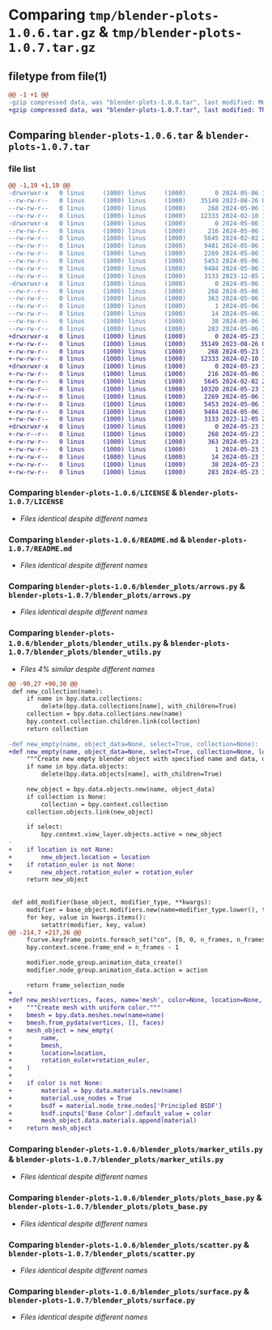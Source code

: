 # Comparing `tmp/blender-plots-1.0.6.tar.gz` & `tmp/blender-plots-1.0.7.tar.gz`

## filetype from file(1)

```diff
@@ -1 +1 @@
-gzip compressed data, was "blender-plots-1.0.6.tar", last modified: Mon May  6 16:38:00 2024, max compression
+gzip compressed data, was "blender-plots-1.0.7.tar", last modified: Thu May 23 12:51:37 2024, max compression
```

## Comparing `blender-plots-1.0.6.tar` & `blender-plots-1.0.7.tar`

### file list

```diff
@@ -1,19 +1,19 @@
-drwxrwxr-x   0 linus     (1000) linus     (1000)        0 2024-05-06 16:38:00.528768 blender-plots-1.0.6/
--rw-rw-r--   0 linus     (1000) linus     (1000)    35149 2023-08-26 09:18:57.000000 blender-plots-1.0.6/LICENSE
--rw-rw-r--   0 linus     (1000) linus     (1000)      268 2024-05-06 16:38:00.528768 blender-plots-1.0.6/PKG-INFO
--rw-rw-r--   0 linus     (1000) linus     (1000)    12333 2024-02-10 13:48:12.000000 blender-plots-1.0.6/README.md
-drwxrwxr-x   0 linus     (1000) linus     (1000)        0 2024-05-06 16:38:00.528768 blender-plots-1.0.6/blender_plots/
--rw-rw-r--   0 linus     (1000) linus     (1000)      216 2024-05-06 16:17:21.000000 blender-plots-1.0.6/blender_plots/__init__.py
--rw-rw-r--   0 linus     (1000) linus     (1000)     5645 2024-02-02 20:12:46.000000 blender-plots-1.0.6/blender_plots/arrows.py
--rw-rw-r--   0 linus     (1000) linus     (1000)     9481 2024-05-06 15:10:45.000000 blender-plots-1.0.6/blender_plots/blender_utils.py
--rw-rw-r--   0 linus     (1000) linus     (1000)     2269 2024-05-06 16:34:56.000000 blender-plots-1.0.6/blender_plots/marker_utils.py
--rw-rw-r--   0 linus     (1000) linus     (1000)     5453 2024-05-06 15:17:02.000000 blender-plots-1.0.6/blender_plots/plots_base.py
--rw-rw-r--   0 linus     (1000) linus     (1000)     9484 2024-05-06 15:54:55.000000 blender-plots-1.0.6/blender_plots/scatter.py
--rw-rw-r--   0 linus     (1000) linus     (1000)     3133 2023-12-05 22:14:57.000000 blender-plots-1.0.6/blender_plots/surface.py
-drwxrwxr-x   0 linus     (1000) linus     (1000)        0 2024-05-06 16:38:00.528768 blender-plots-1.0.6/blender_plots.egg-info/
--rw-r--r--   0 linus     (1000) linus     (1000)      268 2024-05-06 16:38:00.000000 blender-plots-1.0.6/blender_plots.egg-info/PKG-INFO
--rw-rw-r--   0 linus     (1000) linus     (1000)      363 2024-05-06 16:38:00.000000 blender-plots-1.0.6/blender_plots.egg-info/SOURCES.txt
--rw-rw-r--   0 linus     (1000) linus     (1000)        1 2024-05-06 16:38:00.000000 blender-plots-1.0.6/blender_plots.egg-info/dependency_links.txt
--rw-rw-r--   0 linus     (1000) linus     (1000)       14 2024-05-06 16:38:00.000000 blender-plots-1.0.6/blender_plots.egg-info/top_level.txt
--rw-rw-r--   0 linus     (1000) linus     (1000)       38 2024-05-06 16:38:00.528768 blender-plots-1.0.6/setup.cfg
--rw-rw-r--   0 linus     (1000) linus     (1000)      283 2024-05-06 16:21:03.000000 blender-plots-1.0.6/setup.py
+drwxrwxr-x   0 linus     (1000) linus     (1000)        0 2024-05-23 12:51:37.806628 blender-plots-1.0.7/
+-rw-rw-r--   0 linus     (1000) linus     (1000)    35149 2023-08-26 09:18:57.000000 blender-plots-1.0.7/LICENSE
+-rw-rw-r--   0 linus     (1000) linus     (1000)      268 2024-05-23 12:51:37.806628 blender-plots-1.0.7/PKG-INFO
+-rw-rw-r--   0 linus     (1000) linus     (1000)    12333 2024-02-10 13:48:12.000000 blender-plots-1.0.7/README.md
+drwxrwxr-x   0 linus     (1000) linus     (1000)        0 2024-05-23 12:51:37.806628 blender-plots-1.0.7/blender_plots/
+-rw-rw-r--   0 linus     (1000) linus     (1000)      216 2024-05-06 16:17:21.000000 blender-plots-1.0.7/blender_plots/__init__.py
+-rw-rw-r--   0 linus     (1000) linus     (1000)     5645 2024-02-02 20:12:46.000000 blender-plots-1.0.7/blender_plots/arrows.py
+-rw-rw-r--   0 linus     (1000) linus     (1000)    10320 2024-05-23 12:50:22.000000 blender-plots-1.0.7/blender_plots/blender_utils.py
+-rw-rw-r--   0 linus     (1000) linus     (1000)     2269 2024-05-06 16:34:56.000000 blender-plots-1.0.7/blender_plots/marker_utils.py
+-rw-rw-r--   0 linus     (1000) linus     (1000)     5453 2024-05-06 15:17:02.000000 blender-plots-1.0.7/blender_plots/plots_base.py
+-rw-rw-r--   0 linus     (1000) linus     (1000)     9484 2024-05-06 15:54:55.000000 blender-plots-1.0.7/blender_plots/scatter.py
+-rw-rw-r--   0 linus     (1000) linus     (1000)     3133 2023-12-05 22:14:57.000000 blender-plots-1.0.7/blender_plots/surface.py
+drwxrwxr-x   0 linus     (1000) linus     (1000)        0 2024-05-23 12:51:37.806628 blender-plots-1.0.7/blender_plots.egg-info/
+-rw-r--r--   0 linus     (1000) linus     (1000)      268 2024-05-23 12:51:37.000000 blender-plots-1.0.7/blender_plots.egg-info/PKG-INFO
+-rw-rw-r--   0 linus     (1000) linus     (1000)      363 2024-05-23 12:51:37.000000 blender-plots-1.0.7/blender_plots.egg-info/SOURCES.txt
+-rw-rw-r--   0 linus     (1000) linus     (1000)        1 2024-05-23 12:51:37.000000 blender-plots-1.0.7/blender_plots.egg-info/dependency_links.txt
+-rw-rw-r--   0 linus     (1000) linus     (1000)       14 2024-05-23 12:51:37.000000 blender-plots-1.0.7/blender_plots.egg-info/top_level.txt
+-rw-rw-r--   0 linus     (1000) linus     (1000)       38 2024-05-23 12:51:37.806628 blender-plots-1.0.7/setup.cfg
+-rw-rw-r--   0 linus     (1000) linus     (1000)      283 2024-05-23 12:50:41.000000 blender-plots-1.0.7/setup.py
```

### Comparing `blender-plots-1.0.6/LICENSE` & `blender-plots-1.0.7/LICENSE`

 * *Files identical despite different names*

### Comparing `blender-plots-1.0.6/README.md` & `blender-plots-1.0.7/README.md`

 * *Files identical despite different names*

### Comparing `blender-plots-1.0.6/blender_plots/arrows.py` & `blender-plots-1.0.7/blender_plots/arrows.py`

 * *Files identical despite different names*

### Comparing `blender-plots-1.0.6/blender_plots/blender_utils.py` & `blender-plots-1.0.7/blender_plots/blender_utils.py`

 * *Files 4% similar despite different names*

```diff
@@ -90,27 +90,30 @@
 def new_collection(name):
     if name in bpy.data.collections:
         delete(bpy.data.collections[name], with_children=True)
     collection = bpy.data.collections.new(name)
     bpy.context.collection.children.link(collection)
     return collection
 
-def new_empty(name, object_data=None, select=True, collection=None):
+def new_empty(name, object_data=None, select=True, collection=None, location=None, rotation_euler=None):
     """Create new empty blender object with specified name and data, deletes any previous object with the same name."""
     if name in bpy.data.objects:
         delete(bpy.data.objects[name], with_children=True)
 
     new_object = bpy.data.objects.new(name, object_data)
     if collection is None:
         collection = bpy.context.collection
     collection.objects.link(new_object)
 
     if select:
         bpy.context.view_layer.objects.active = new_object
-
+    if location is not None:
+        new_object.location = location
+    if rotation_euler is not None:
+        new_object.rotation_euler = rotation_euler
     return new_object
 
 
 def add_modifier(base_object, modifier_type, **kwargs):
     modifier = base_object.modifiers.new(name=modifier_type.lower(), type=modifier_type)
     for key, value in kwargs.items():
         setattr(modifier, key, value)
@@ -214,7 +217,26 @@
     fcurve.keyframe_points.foreach_set("co", [0, 0, n_frames, n_frames])
     bpy.context.scene.frame_end = n_frames - 1
 
     modifier.node_group.animation_data_create()
     modifier.node_group.animation_data.action = action
 
     return frame_selection_node
+
+def new_mesh(vertices, faces, name='mesh', color=None, location=None, rotation_euler=None):
+    """Create mesh with uniform color."""
+    bmesh = bpy.data.meshes.new(name=name)
+    bmesh.from_pydata(vertices, [], faces)
+    mesh_object = new_empty(
+        name,
+        bmesh,
+        location=location,
+        rotation_euler=rotation_euler,
+    )
+
+    if color is not None:
+        material = bpy.data.materials.new(name)
+        material.use_nodes = True
+        bsdf = material.node_tree.nodes['Principled BSDF']
+        bsdf.inputs['Base Color'].default_value = color
+        mesh_object.data.materials.append(material)
+    return mesh_object
```

### Comparing `blender-plots-1.0.6/blender_plots/marker_utils.py` & `blender-plots-1.0.7/blender_plots/marker_utils.py`

 * *Files identical despite different names*

### Comparing `blender-plots-1.0.6/blender_plots/plots_base.py` & `blender-plots-1.0.7/blender_plots/plots_base.py`

 * *Files identical despite different names*

### Comparing `blender-plots-1.0.6/blender_plots/scatter.py` & `blender-plots-1.0.7/blender_plots/scatter.py`

 * *Files identical despite different names*

### Comparing `blender-plots-1.0.6/blender_plots/surface.py` & `blender-plots-1.0.7/blender_plots/surface.py`

 * *Files identical despite different names*

